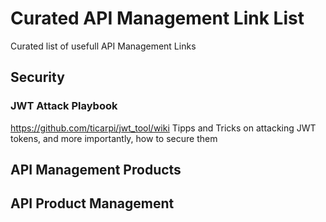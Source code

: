 # Curated API Management Link List
Curated list of usefull API Management Links

## Security
### JWT Attack Playbook
https://github.com/ticarpi/jwt_tool/wiki
Tipps and Tricks on attacking JWT tokens, and more importantly, how to secure them

## API Management Products


## API Product Management
